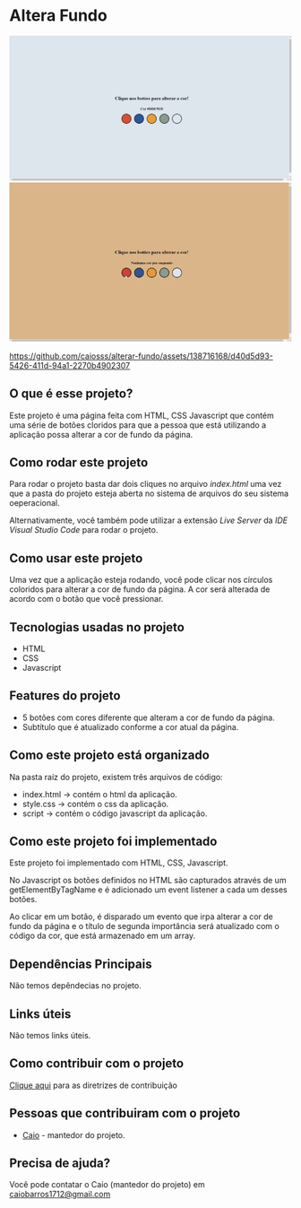 # Altera Fundo
<p align="center">
<img src="./image/alterar-fundo-estatico.png" alt="tela inicial" width="800px"></img>
<img src="./image/alterar-fundo.gif" alt="tela inicial" width="600px"></img>  
</p>

https://github.com/caiosss/alterar-fundo/assets/138716168/d40d5d93-5426-411d-94a1-2270b4902307

## O que é esse projeto?
Este projeto é uma página feita com HTML, CSS Javascript que contém uma série de
botões cloridos para que a pessoa que está utilizando a aplicação possa alterar a
cor de fundo da página.

## Como rodar este projeto
Para rodar o projeto basta dar dois cliques no arquivo *index.html* uma  vez que a
pasta do projeto esteja aberta no sistema de arquivos do seu sistema oeperacional.

Alternativamente, você também pode utilizar a extensão *Live Server* da *IDE Visual
Studio Code* para rodar o projeto.

## Como usar este projeto
Uma vez que a aplicação esteja rodando, você pode clicar nos círculos coloridos
para alterar a cor de fundo da página. A cor será alterada de acordo com o 
botão que você pressionar.

## Tecnologias usadas no projeto
- HTML
- CSS
- Javascript

## Features do projeto
- 5 botões com cores diferente que alteram a cor de fundo da página.
- Subtítulo que é atualizado conforme a cor atual da página.

## Como este projeto está organizado
Na pasta raíz do projeto, existem três arquivos de código:
- index.html -> contém o html da aplicação.
- style.css -> contém o css da aplicação.
- script -> contém o código javascript da aplicação.

## Como este projeto foi implementado
Este projeto foi implementado com HTML, CSS, Javascript.

No Javascript os botões definidos no HTML são capturados através de
um getElementByTagName e é adicionado um event listener a cada um desses
botões.

Ao clicar em um botão, é disparado um evento que irpa alterar a cor
de fundo da página e o título de segunda importância será atualizado
com o código da cor, que está armazenado em um array.

## Dependências Principais
Não temos depêndecias no projeto.

## Links úteis
Não temos links úteis.

## Como contribuir com o projeto
[Clique aqui](./CONTRIBUTING.md) para as diretrizes de contribuição

## Pessoas que contribuiram com o projeto
- [Caio](github.com/caiosss) - mantedor do projeto.

## Precisa de ajuda?
Você pode contatar o Caio (mantedor do projeto) em caiobarros1712@gmail.com
